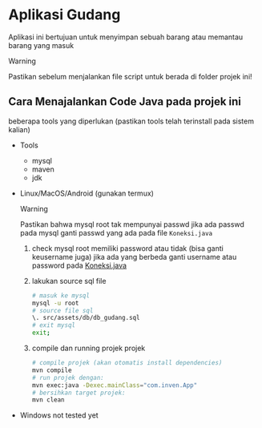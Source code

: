# Aplikasi Gudang

Aplikasi ini bertujuan untuk menyimpan sebuah barang atau memantau barang yang masuk

> [!WARNING]
> Pastikan sebelum menjalankan file script untuk berada di folder projek ini!

## Cara Menajalankan Code Java pada projek ini

beberapa tools yang diperlukan (pastikan tools telah terinstall pada sistem kalian)

- Tools

  - mysql
  - maven
  - jdk

- Linux/MacOS/Android (gunakan termux)

  > [!WARNING]
  > Pastikan bahwa mysql root tak mempunyai passwd jika ada passwd pada mysql
  > ganti passwd yang ada pada file `Koneksi.java`

  1. check mysql root memiliki password atau tidak (bisa ganti keusername juga)
     jika ada yang berbeda ganti username atau password pada [Koneksi.java](./src/main/java/com/inven/utils/Koneksi.java)
  2. lakukan source sql file

     ```bash
     # masuk ke mysql
     mysql -u root
     # source file sql
     \. src/assets/db/db_gudang.sql
     # exit mysql
     exit;
     ```

  3. compile dan running projek projek

     ```bash
     # compile projek (akan otomatis install dependencies)
     mvn compile
     # run projek dengan:
     mvn exec:java -Dexec.mainClass="com.inven.App"
     # bersihkan target projek:
     mvn clean
     ```

- Windows
  not tested yet
